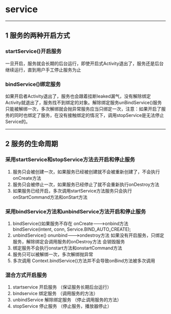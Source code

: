 # service

---
## 1 服务的两种开启方式

### startService()开启服务

一旦开启，服务就会长期的后台运行，即使开启式Activity退出了，服务还是后台继续运行，直到用户手工停止服务为止

### bindService()绑定服务

如果开启者Activity退出了，服务也会跟着挂断leaked漏气，没有解除绑定Activity就退出了，服务找不到绑定的对象。解除绑定服务unBindService()服务只能被解绑一次，多次解绑就会抛异常服务应当只绑定一次，注意：如果开启了服务的同时也绑定了服务，在没有接触绑定的情况下，调用stopService是无法停止Service的。

---
## 2 服务的生命周期

### 采用startService和stopService方法去开启和停止服务

1. 服务只会被创建一次，如果服务已经被创建就不会被重新创建了，不会执行onCreate方法
2. 服务只会被停止一次，如果服务已经停止了就不会重新执行onDestroy方法
3. 如果服务已经开启，多次调用startService方法服务只会执行onStartCommand方法和onStart方法

### 采用bindService方法和unbindService方法开启和停止服务

1. bindService()如果服务不存在 onCreate--->onbind方法
bindService(intent, conn, Service.BIND_AUTO_CREATE);
2. unbindService() onunbind--->ondestroy方法 如果没有开启服务，只绑定服务，解除绑定会调用服务的onDestroy方法 会销毁服务
3. 绑定服务不会执行onstart方法和onstartCommand方法
4. 服务只可以被解绑一次，多次解绑抛异常
5. 多次调用 Context.bindService()方法并不会导致onBind方法被多次调用

### 混合方式开启服务

1. startservice 开启服务 （保证服务长期后台运行）
2. bindservice 绑定服务  （调用服务的方法）
3. unbindService 解除绑定服务 （停止调用服务的方法）
4. stopService 停止服务   （停止服务，播放器停止）




